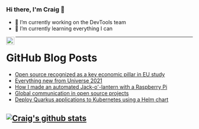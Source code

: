 ### Hi there, I'm Craig 👋

<!--
**CraigTeelFugro/CraigTeelFugro** is a ✨ _special_ ✨ repository because its `README.md` (this file) appears on your GitHub profile.

Here are some ideas to get you started:
-->

- 🔭 I’m currently working on the DevTools team
- 🌱 I’m currently learning everything I can

[<img align="left" alt="Craig Teel | LinkedIn" width="22px" src="https://cdn.jsdelivr.net/npm/simple-icons@v3/icons/linkedin.svg" />][linkedin]

---

# GitHub Blog Posts

<!-- BLOG-POST-LIST:START -->
- [Open source recognized as a key economic pillar in EU study](https://opensource.com/article/21/10/open-source-eu-economy)
- [Everything new from Universe 2021](https://github.blog/2021-10-27-everything-new-from-universe-2021/)
- [How I made an automated Jack-o&#039;-lantern with a Raspberry Pi](https://opensource.com/article/21/10/halloween-raspberry-pi)
- [Global communication in open source projects](https://opensource.com/article/21/10/global-communication-open-source)
- [Deploy Quarkus applications to Kubernetes using a Helm chart](https://opensource.com/article/21/10/quarkus-helm-chart)
<!-- BLOG-POST-LIST:END -->

## [![Craig's github stats](https://github-readme-stats.vercel.app/api?username=craigteelfugro)](https://github.com/anuraghazra/github-readme-stats)


[linkedin]: https://linkedin.com/in/craig-teel-b8786771
